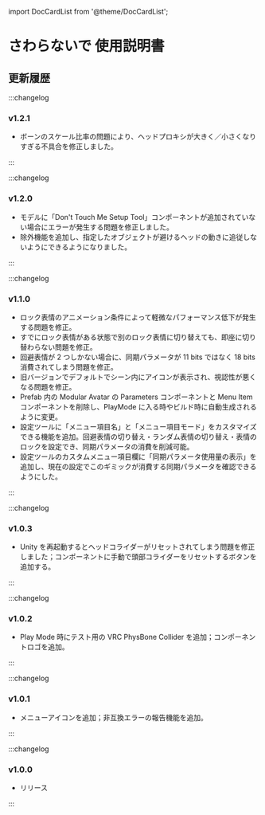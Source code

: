 import DocCardList from '@theme/DocCardList';

# さわらないで 使用説明書

<DocCardList />

## 更新履歴

:::changelog

### v1.2.1

- ボーンのスケール比率の問題により、ヘッドプロキシが大きく／小さくなりすぎる不具合を修正しました。

:::

:::changelog

### v1.2.0

- モデルに「Don't Touch Me Setup Tool」コンポーネントが追加されていない場合にエラーが発生する問題を修正しました。
- 除外機能を追加し、指定したオブジェクトが避けるヘッドの動きに追従しないようにできるようになりました。

:::

:::changelog

### v1.1.0

- ロック表情のアニメーション条件によって軽微なパフォーマンス低下が発生する問題を修正。
- すでにロック表情がある状態で別のロック表情に切り替えても、即座に切り替わらない問題を修正。
- 回避表情が 2 つしかない場合に、同期パラメータが 11 bits ではなく 18 bits 消費されてしまう問題を修正。
- 旧バージョンでデフォルトでシーン内にアイコンが表示され、視認性が悪くなる問題を修正。
- Prefab 内の Modular Avatar の Parameters コンポーネントと Menu Item コンポーネントを削除し、PlayMode に入る時やビルド時に自動生成されるように変更。
- 設定ツールに「メニュー項目名」と「メニュー項目モード」をカスタマイズできる機能を追加。回避表情の切り替え・ランダム表情の切り替え・表情のロックを設定でき、同期パラメータの消費を削減可能。
- 設定ツールのカスタムメニュー項目欄に「同期パラメータ使用量の表示」を追加し、現在の設定でこのギミックが消費する同期パラメータを確認できるようにした。

:::

:::changelog

### v1.0.3

- Unity を再起動するとヘッドコライダーがリセットされてしまう問題を修正しました；コンポーネントに手動で頭部コライダーをリセットするボタンを追加する。

:::

:::changelog

### v1.0.2

- Play Mode 時にテスト用の VRC PhysBone Collider を追加；コンポーネントロゴを追加。

:::

:::changelog

### v1.0.1

- メニューアイコンを追加；非互換エラーの報告機能を追加。

:::

:::changelog

### v1.0.0

- リリース

:::
